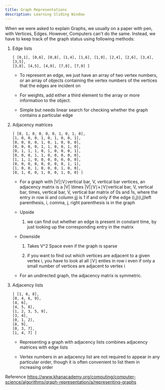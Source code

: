 ```yaml
---
title: Graph Representations
description: Learning Sliding Window
---
```


When we were asked to explain Graphs, we usually on a paper with pen, with Vertices, Edges. 
However, Computers can't do the same.
Instead, we have to keep track of the graph status using following methods:

1. Edge lists

    ```
    [ [0,1], [0,6], [0,8], [1,4], [1,6], [1,9], [2,4], [2,6], [3,4], [3,5],
    [3,8], [4,5], [4,9], [7,8], [7,9] ]
    ```

    - To represent an edge, we just have an array of two vertex numbers, or an array of objects containing the vertex numbers of the vertices that the edges are incident on

    - For weights, add either a third element to the array or more information to the object.

    - Simple but needs linear search for checking whether the graph contains a particular edge

2. Adjacency matrices

    ```
    [ [0, 1, 0, 0, 0, 0, 1, 0, 1, 0],
    [1, 0, 0, 0, 1, 0, 1, 0, 0, 1],
    [0, 0, 0, 0, 1, 0, 1, 0, 0, 0],
    [0, 0, 0, 0, 1, 1, 0, 0, 1, 0],
    [0, 1, 1, 1, 0, 1, 0, 0, 0, 1],
    [0, 0, 0, 1, 1, 0, 0, 0, 0, 0],
    [1, 1, 1, 0, 0, 0, 0, 0, 0, 0],
    [0, 0, 0, 0, 0, 0, 0, 0, 1, 1],
    [1, 0, 0, 1, 0, 0, 0, 1, 0, 0],
    [0, 1, 0, 0, 1, 0, 0, 1, 0, 0] ]
    ```

    - For a graph with |V|∣V∣vertical bar, V, vertical bar vertices, an adjacency matrix is a |V| \times |V|∣V∣×∣V∣vertical bar, V, vertical bar, times, vertical bar, V, vertical bar matrix of 0s and 1s, where the entry in row iii and column jjj is 1 if and only if the edge (i,j)(i,j)left parenthesis, i, comma, j, right parenthesis is in the graph

    - Upside

        1. we can find out whether an edge is present in constant time, by just looking up the corresponding entry in the matrix

    - Downside

        1. Takes V^2 Space even if the graph is sparse

        2. if you want to find out which vertices are adjacent to a given vertex i, you have to look at all ∣V∣ enties in row i even if only a small number of vertices are adjacent to vertex i

    - For an undirected graph, the adjacency matrix is symmetric.

3. Adjacency lists

    ```
    [ [1, 6, 8],
    [0, 4, 6, 9],
    [4, 6],
    [4, 5, 8],
    [1, 2, 3, 5, 9],
    [3, 4],
    [0, 1, 2],
    [8, 9],
    [0, 3, 7],
    [1, 4, 7] ]
    ```

    - Representing a graph with adjacency lists combines adjacency matrices with edge lists

    - Vertex numbers in an adjacency list are not required to appear in any particular order, though it is often convenient to list them in increasing order

Reference
https://www.khanacademy.org/computing/computer-science/algorithms/graph-representation/a/representing-graphs
